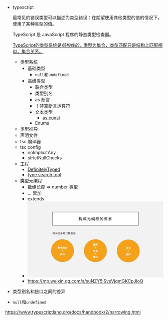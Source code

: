 - typescript

  最常见的错误类型可以描述为类型错误：在期望使用其他类型的值的情况下，使用了某种类型的值。

  TypeScript 是 JavaScript 程序的静态类型检查器。

  [TypeScript的类型系统是*结构性的*，类型为集合，类型匹配只是结构上匹配相似，集合关系。](https://www.typescriptlang.org/docs/handbook/typescript-in-5-minutes-oop.html#types-as-sets)

  - 类型系统
    - 基础类型
      - `null`和`undefined`
    - 高级类型
      - 联合类型
      - 类型别名
      - as 断言
      - ！非空断言运算符 
      - 文本类型
        - [as const](https://www.typescriptlang.org/docs/handbook/2/everyday-types.html#literal-inference)
      - Enums
  - 类型推导
  - 声明文件
  - tsc 编译器
  - tsc config
    - noImplicitAny
    - strictNullChecks
  - 工程
    - [DefinitelyTyped](https://github.com/DefinitelyTyped/DefinitelyTyped/)
    - [type search tool](https://www.typescriptlang.org/dt/search?search=)
  - 类型元编程
    - 数组长度 => number 类型
    - ... 累加
    - extends
    - ![图 5](./images/fc92b1ec4160b18ca2cf37ccdc6d909144c27650a44c7619d621fea2ff3f9d97.png)  
    - https://mp.weixin.qq.com/s/suNZY5iSveVjqmGKCpJloQ




- 类型别名和接口之间的差异
- `null`和`undefined`



https://www.typescriptlang.org/docs/handbook/2/narrowing.html